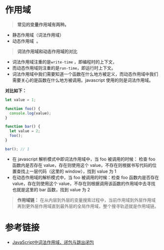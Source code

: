 # 作用域

> **常见的变量作用域有两种。**

- 静态作用域（词法作用域）
- 动态作用域  。

> **词法作用域和动态作用域的对比**

  - 词法作用域注重的是`write-time` ，即编程时的上下文，
  - 而动态作用域则注重的是`run-time`，即运行时上下文。
  - 词法作用域中我们需要知道一个函数在什么地方被定义，而动态作用域中我们需要关心的是函数在什么地方被调用。javascript 使用的则是词法作用域。

**对比如下：**

```js
let value = 1;

function foo() {
  console.log(value);
}

function bar() {
  let value = 2;
  foo();
}

bar(); // 1
```

- 在 javascript 解析模式中即词法作用域中，当 foo 被调用的时候：
  检查 foo 函数内是否存在 value，存在则使用这个 value，不存在则根据书写代码的位置查找上一层代码（这里的 window），找到 value 为 1
- 在动态作用域的解析模式中，当 foo 被调用的时候：检查 foo 函数内是否存在 value，存在则使用这个 value，不存在则根据调用该函数的作用域中去寻找也就是这里的 bar 函数，找到 value 为 2

> **作用域链：**
> 在从内层到外层的变量搜索过程中，当前作用域到外层作用域再到更外层作用域直到最外层的全局作用域，整个搜寻轨迹就是作用域链。


# 参考链接
- [JavaScript中词法作用域、闭包与跳出闭包](https://segmentfault.com/a/1190000006671020)